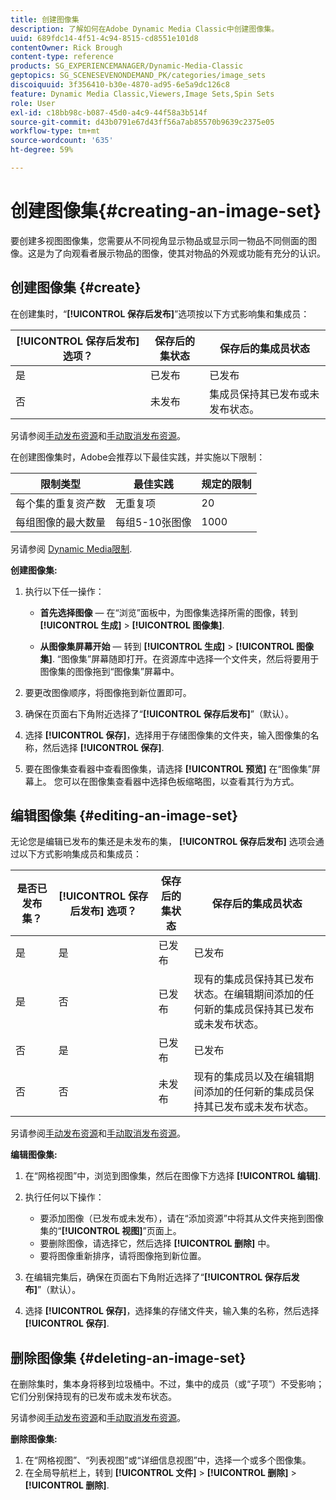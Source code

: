 ```yaml
---
title: 创建图像集
description: 了解如何在Adobe Dynamic Media Classic中创建图像集。
uuid: 689fdc14-4f51-4c94-8515-cd8551e101d8
contentOwner: Rick Brough
content-type: reference
products: SG_EXPERIENCEMANAGER/Dynamic-Media-Classic
geptopics: SG_SCENESEVENONDEMAND_PK/categories/image_sets
discoiquuid: 3f356410-b30e-4870-ad95-6e5a9dc126c8
feature: Dynamic Media Classic,Viewers,Image Sets,Spin Sets
role: User
exl-id: c18bb98c-b087-45d0-a4c9-44f58a3b514f
source-git-commit: d43b0791e67d43ff56a7ab85570b9639c2375e05
workflow-type: tm+mt
source-wordcount: '635'
ht-degree: 59%

---
```


# 创建图像集{#creating-an-image-set}

要创建多视图图像集，您需要从不同视角显示物品或显示同一物品不同侧面的图像。这是为了向观看者展示物品的图像，使其对物品的外观或功能有充分的认识。

## 创建图像集 {#create}

在创建集时，“**[!UICONTROL 保存后发布]**”选项按以下方式影响集和集成员：

| **[!UICONTROL 保存后发布]** 选项？ | 保存后的集状态 | 保存后的集成员状态 |
| --- | --- | --- |
| 是 | 已发布 | 已发布 |
| 否 | 未发布 | 集成员保持其已发布或未发布状态。 |

另请参阅[手动发布资源](publishing-files.md#manually_publishing_assets)和[手动取消发布资源](publishing-files.md#manually_unpublishing_assets)。

在创建图像集时，Adobe会推荐以下最佳实践，并实施以下限制：

| 限制类型 | 最佳实践 | 规定的限制 |
| --- | --- | --- |
| 每个集的重复资产数 | 无重复项 | 20 |
| 每组图像的最大数量 | 每组5-10张图像 | 1000 |

另请参阅 [Dynamic Media限制](/help/limitations.md).

**创建图像集:**

1. 执行以下任一操作：

   * **首先选择图像**  — 在“浏览”面板中，为图像集选择所需的图像，转到 **[!UICONTROL 生成]** > **[!UICONTROL 图像集]**.

   * **从图像集屏幕开始**  — 转到 **[!UICONTROL 生成]** > **[!UICONTROL 图像集]**. “图像集”屏幕随即打开。在资源库中选择一个文件夹，然后将要用于图像集的图像拖到“图像集”屏幕中。

1. 要更改图像顺序，将图像拖到新位置即可。
1. 确保在页面右下角附近选择了“**[!UICONTROL 保存后发布]**”（默认）。
1. 选择 **[!UICONTROL 保存]**，选择用于存储图像集的文件夹，输入图像集的名称，然后选择 **[!UICONTROL 保存]**.
1. 要在图像集查看器中查看图像集，请选择 **[!UICONTROL 预览]** 在“图像集”屏幕上。 您可以在图像集查看器中选择色板缩略图，以查看其行为方式。

## 编辑图像集 {#editing-an-image-set}

无论您是编辑已发布的集还是未发布的集， **[!UICONTROL 保存后发布]** 选项会通过以下方式影响集成员和集成员：

| 是否已发布集？ | **[!UICONTROL 保存后发布]** 选项？ | 保存后的集状态 | 保存后的集成员状态 |
| --- | --- | --- | --- |
| 是 | 是 | 已发布 | 已发布 |
| 是 | 否 | 已发布 | 现有的集成员保持其已发布状态。在编辑期间添加的任何新的集成员保持其已发布或未发布状态。 |
| 否 | 是 | 已发布 | 已发布 |
| 否 | 否 | 未发布 | 现有的集成员以及在编辑期间添加的任何新的集成员保持其已发布或未发布状态。 |

另请参阅[手动发布资源](publishing-files.md#manually_publishing_assets)和[手动取消发布资源](publishing-files.md#manually_unpublishing_assets)。

**编辑图像集:**

1. 在“网格视图”中，浏览到图像集，然后在图像下方选择 **[!UICONTROL 编辑]**.
1. 执行任何以下操作：

   * 要添加图像（已发布或未发布），请在“添加资源”中将其从文件夹拖到图像集的“**[!UICONTROL 视图]**”页面上。
   * 要删除图像，请选择它，然后选择 **[!UICONTROL 删除]** 中。
   * 要将图像重新排序，请将图像拖到新位置。

1. 在编辑完集后，确保在页面右下角附近选择了“**[!UICONTROL 保存后发布]**”（默认）。
1. 选择 **[!UICONTROL 保存]**，选择集的存储文件夹，输入集的名称，然后选择 **[!UICONTROL 保存]**.

## 删除图像集 {#deleting-an-image-set}

在删除集时，集本身将移到垃圾桶中。不过，集中的成员（或“子项”）不受影响；它们分别保持现有的已发布或未发布状态。

另请参阅[手动发布资源](publishing-files.md#manually_publishing_assets)和[手动取消发布资源](publishing-files.md#manually_unpublishing_assets)。

**删除图像集:**

1. 在“网格视图”、“列表视图”或“详细信息视图”中，选择一个或多个图像集。
1. 在全局导航栏上，转到 **[!UICONTROL 文件]** > **[!UICONTROL 删除]** > **[!UICONTROL 删除]**.
